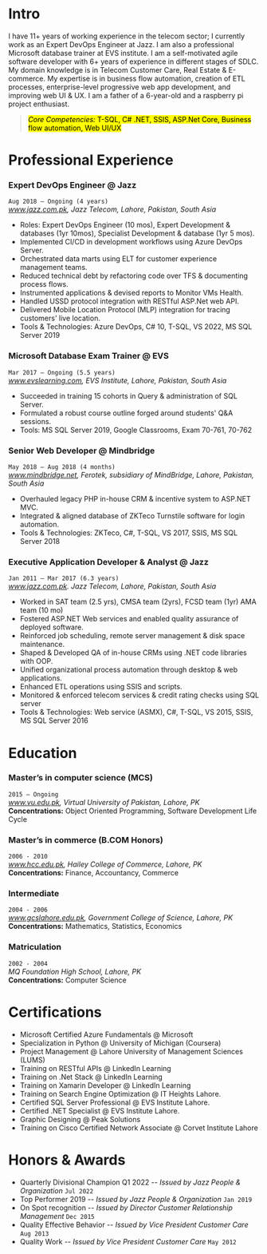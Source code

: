 
# Intro

I have 11+ years of working experience in the telecom sector; I currently work as an Expert DevOps Engineer at Jazz. I am also a professional Microsoft database trainer at EVS institute. I am a self-motivated agile software developer with 6+ years of experience in different stages of SDLC. My domain knowledge is in Telecom Customer Care, Real Estate & E-commerce. My expertise is in business flow automation, creation of ETL processes, enterprise-level progressive web app development, and improving web UI & UX. I am a father of a 6-year-old and a raspberry pi project enthusiast.

> <mark> *Core Competencies:* T-SQL, C# .NET, SSIS, ASP.Net Core, Business flow automation, Web UI/UX</mark>

# Professional Experience

### Expert DevOps Engineer @ Jazz
`Aug 2018 – Ongoing (4 years)`  
_www.jazz.com.pk, Jazz Telecom, Lahore, Pakistan, South Asia_
-	Roles: Expert DevOps Engineer (10 mos), Expert Development & databases (1yr 10mos), Specialist Development & database (1yr 5 mos).
-	Implemented CI/CD in development workflows using Azure DevOps Server.
-	Orchestrated data marts using ELT for customer experience management teams.
-	Reduced technical debt by refactoring code over TFS & documenting process flows.
-	Instrumented applications & devised reports to Monitor VMs Health.
-	Handled USSD protocol integration with RESTful ASP.Net web API.
-	Delivered Mobile Location Protocol (MLP) integration for tracing customers' live location.
-	Tools & Technologies: Azure DevOps, C# 10, T-SQL, VS 2022, MS SQL Server 2019

### Microsoft Database Exam Trainer @ EVS
`Mar 2017 – Ongoing (5.5 years)`  
_www.evslearning.com, EVS Institute, Lahore, Pakistan, South Asia_
-	Succeeded in training 15 cohorts in Query & administration of SQL Server.
-	Formulated a robust course outline forged around students' Q&A sessions.
-	Tools: MS SQL Server 2019, Google Classrooms, Exam 70-761, 70-762

### Senior Web Developer @ Mindbridge
`May 2018 – Aug 2018 (4 months)`  
_www.mindbridge.net, Ferotek, subsidiary of MindBridge, Lahore, Pakistan, South Asia_
-	Overhauled legacy PHP in-house CRM & incentive system to ASP.NET MVC.
-	Integrated & aligned database of ZKTeco Turnstile software for login automation.
-	Tools & Technologies: ZKTeco, C#, T-SQL, VS 2017, SSIS, MS SQL Server 2018

### Executive Application Developer & Analyst @ Jazz
`Jan 2011 – Mar 2017 (6.3 years)`  
_www.jazz.com.pk. Jazz Telecom, Lahore, Pakistan, South Asia_
-	Worked in SAT team (2.5 yrs), CMSA team (2yrs), FCSD team (1yr) AMA team (10 mo)
-	Fostered ASP.NET Web services and enabled quality assurance of deployed software.
-	Reinforced job scheduling, remote server management & disk space maintenance.
-	Shaped & Developed QA of in-house CRMs using .NET code libraries with OOP.
-	Unified organizational process automation through desktop & web applications.
-	Enhanced ETL operations using SSIS and scripts.
-	Monitored & enforced telecom services & credit rating checks using SQL server
-	Tools & Technologies: Web service (ASMX), C#, T-SQL, VS 2015, SSIS, MS SQL Server 2016 


# Education

### Master’s in computer science (MCS)
`2015 – Ongoing`  
_www.vu.edu.pk, Virtual University of Pakistan, Lahore, PK_  
**Concentrations:** Object Oriented Programming, Software Development Life Cycle

### Master’s in commerce (B.COM Honors)
`2006 - 2010`  
_www.hcc.edu.pk, Hailey College of Commerce, Lahore, PK_  
**Concentrations:** Finance, Accountancy, Commerce 

### Intermediate
`2004 - 2006`  
_www.gcslahore.edu.pk, Government College of Science, Lahore, PK_  
**Concentrations:** Mathematics, Statistics, Economics

### Matriculation
`2002 - 2004`  
_MQ Foundation High School, Lahore, PK_  
**Concentrations:** Computer Science 


# Certifications

-	Microsoft Certified Azure Fundamentals @ Microsoft
-	Specialization in Python @ University of Michigan (Coursera) 
-	Project Management @ Lahore University of Management Sciences (LUMS)
-	Training on RESTful APIs @ LinkedIn Learning
-	Training on .Net Stack @ LinkedIn Learning
-	Training on Xamarin Developer @ LinkedIn Learning
-	Training on Search Engine Optimization @ IT Heights Lahore.
-	Certified SQL Server Professional @ EVS Institute Lahore.
-	Certified .NET Specialist @ EVS Institute Lahore.
-	Graphic Designing @ Peak Solutions
-	Training on Cisco Certified Network Associate @ Corvet Institute Lahore


# Honors & Awards

-	Quarterly Divisional Champion Q1 2022 -- _Issued by Jazz People & Organization_ `Jul 2022` 
-	Top Performer 2019 -- _Issued by Jazz People & Organization_ `Jan 2019` 
-	On Spot recognition -- _Issued by Director Customer Relationship Management_ `Dec 2015`
-	Quality Effective Behavior -- _Issued by Vice President Customer Care_ `Aug 2013` 
-	Quality Work -- _Issued by Vice President Customer Care_ `May 2012`